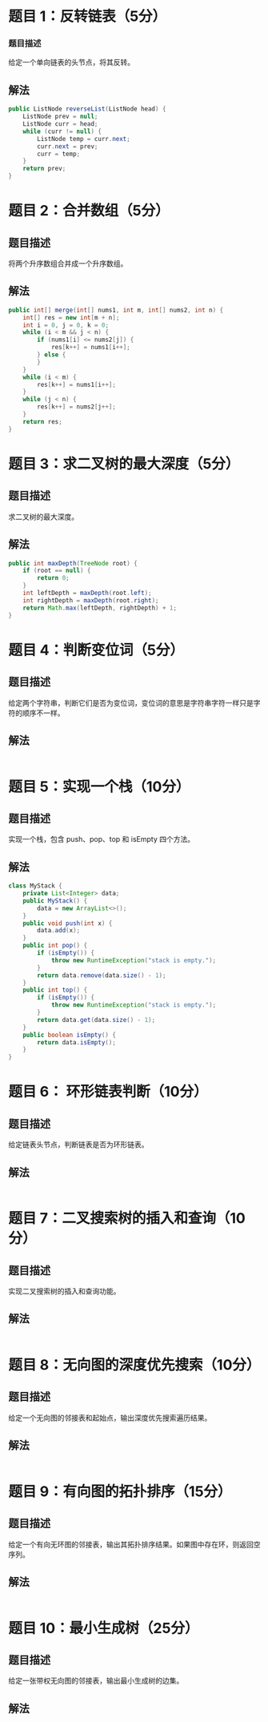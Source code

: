 # 题目 1：反转链表（5分）

### 题目描述

给定一个单向链表的头节点，将其反转。

## 解法

```java
public ListNode reverseList(ListNode head) {
    ListNode prev = null;
    ListNode curr = head;
    while (curr != null) {
        ListNode temp = curr.next;
        curr.next = prev;
        curr = temp;
    }
    return prev;
}
```



# 题目 2：合并数组（5分）

## 题目描述

将两个升序数组合并成一个升序数组。

## 解法

```java
public int[] merge(int[] nums1, int m, int[] nums2, int n) {
    int[] res = new int[m + n];
    int i = 0, j = 0, k = 0;
    while (i < m && j < n) {
        if (nums1[i] <= nums2[j]) {
            res[k++] = nums1[i++];
        } else {
        }
    }
    while (i < m) {
        res[k++] = nums1[i++];
    }
    while (j < n) {
        res[k++] = nums2[j++];
    }
    return res;
}
```



# 题目 3：求二叉树的最大深度（5分）

## 题目描述

求二叉树的最大深度。

## 解法

```java
public int maxDepth(TreeNode root) {
    if (root == null) {
        return 0;
    }
    int leftDepth = maxDepth(root.left);
    int rightDepth = maxDepth(root.right);
    return Math.max(leftDepth, rightDepth) + 1;
}
```



# 题目 4：判断变位词（5分）

## 题目描述

给定两个字符串，判断它们是否为变位词，变位词的意思是字符串字符一样只是字符的顺序不一样。

## 解法

```java

```



# 题目 5：实现一个栈（10分）

## 题目描述

实现一个栈，包含 push、pop、top 和 isEmpty 四个方法。

## 解法

```java
class MyStack {
    private List<Integer> data;
    public MyStack() {
        data = new ArrayList<>();
    }
    public void push(int x) {
        data.add(x);
    }
    public int pop() {
        if (isEmpty()) {
            throw new RuntimeException("stack is empty.");
        }
        return data.remove(data.size() - 1);
    }
    public int top() {
        if (isEmpty()) {
            throw new RuntimeException("stack is empty.");
        }
        return data.get(data.size() - 1);
    }
    public boolean isEmpty() {
        return data.isEmpty();
    }
}
```



# 题目 6： 环形链表判断（10分）

## 题目描述

给定链表头节点，判断链表是否为环形链表。

## 解法

```c

```



# 题目 7：二叉搜索树的插入和查询（10分）

## 题目描述

实现二叉搜索树的插入和查询功能。

## 解法

```c

```



# 题目 8：无向图的深度优先搜索（10分）

## 题目描述

给定一个无向图的邻接表和起始点，输出深度优先搜索遍历结果。

## 解法

```c

```



# 题目 9：有向图的拓扑排序（15分）

## 题目描述

给定一个有向无环图的邻接表，输出其拓扑排序结果。如果图中存在环，则返回空序列。

## 解法

```c

```



# 题目 10：最小生成树（25分）

## 题目描述

给定一张带权无向图的邻接表，输出最小生成树的边集。

## 解法

```c

```


